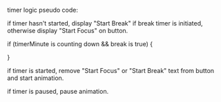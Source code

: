 timer logic pseudo code:

if timer hasn't started, display "Start Break" if break timer is initiated, otherwise display "Start Focus" on button.

if (timerMinute is counting down && break is true) {

}

if timer is started, remove "Start Focus" or "Start Break" text from button and start animation.

if timer is paused, pause animation.